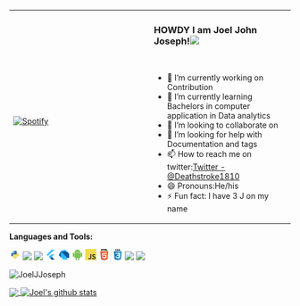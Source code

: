 <table width="100%"> 
  <tr>
  <td width="50%">
  
&nbsp; <br> [![Spotify](https://joel-jj-oseph.vercel.app/api/spotify)](https://open.spotify.com/user/31de5agmmee5t4x7noztgj3u3tce)
    

  </td>
  <td width="50%">


 ###    HOWDY I am Joel John Joseph!<img src="https://user-images.githubusercontent.com/72274851/152804344-275f01b6-3d85-4a24-94a8-c449e516e52a.gif" width="40px"></h2>
<br />


  - 🔭 I’m currently working on Contribution
  - 🌱 I’m currently learning Bachelors in computer application in Data analytics
  - 👯 I’m looking to collaborate on 
  - 🤔 I’m looking for help with Documentation and tags
  - 📫 How to reach me on twitter:[Twitter - @Deathstroke1810](https://twitter.com/Deathstroke1810)
  - 😄 Pronouns:He/his
  - ⚡ Fun fact: I have 3 J on my name
    
  </tr>   
  </table>
  
**Languages and Tools:**  

<code><img height="20" src="https://raw.githubusercontent.com/github/explore/80688e429a7d4ef2fca1e82350fe8e3517d3494d/topics/python/python.png"></code>
<code><img height="20" src="https://cdn.jsdelivr.net/gh/devicons/devicon/icons/jupyter/jupyter-original-wordmark.svg"></code>
<code><img height="20" src="https://github.com/valohai/ml-logos/blob/master/tensorflow-tf.svg"></code>
<code><img height="20" src="https://raw.githubusercontent.com/github/explore/80688e429a7d4ef2fca1e82350fe8e3517d3494d/topics/flutter/flutter.png"></code>
<code><img height="20" src="https://raw.githubusercontent.com/github/explore/80688e429a7d4ef2fca1e82350fe8e3517d3494d/topics/dart/dart.png"></code>
<code><img height="20" src="https://raw.githubusercontent.com/github/explore/80688e429a7d4ef2fca1e82350fe8e3517d3494d/topics/android/android.png"></code>
<code><img height="20" src="https://raw.githubusercontent.com/github/explore/80688e429a7d4ef2fca1e82350fe8e3517d3494d/topics/javascript/javascript.png"></code>
<code><img height="20" src="https://raw.githubusercontent.com/github/explore/80688e429a7d4ef2fca1e82350fe8e3517d3494d/topics/html/html.png"></code>
<code><img height="20" src="https://raw.githubusercontent.com/github/explore/80688e429a7d4ef2fca1e82350fe8e3517d3494d/topics/css/css.png"></code>
<code><img height="20" src="https://raw.githubusercontent.com/jmnote/z-icons/master/16x16/bootstrap.png"></code>
<code><img height="20" src="https://cdn.jsdelivr.net/gh/devicons/devicon/icons/docker/docker-original-wordmark.svg"></code>

    

  
 <p align="left"> <img src="https://komarev.com/ghpvc/?username=JoelJJoseph&label=Views&color=yellow&style=plastic" alt="JoelJJoseph" /> </p>




  <a href="https://github.com/JoelJJoseph">
  <img align="center" src="https://github-readme-stats.vercel.app/api/top-langs/?username=JoelJJoseph&theme=radical&hide_langs_below=1" />
  </a>
    <a href="https://github.com/JoelJJoseph">
     <img align="center" src="https://github-readme-stats.vercel.app/api?username=JoelJJoseph&show_icons=true&theme=blue-green&line_height=27" alt="Joel's github stats"/>
    </a>

